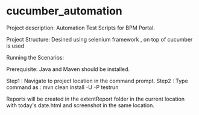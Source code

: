 # cucumber_automation
Project description:  Automation Test Scripts for BPM Portal.

Project Structure:
Desined using selenium framework , on top of cucumber is used


Running the Scenarios:

Prerequisite: Java and Maven should be installed.

Step1 : Navigate to project location in the command prompt.
Step2 : Type command as : mvn clean install -U -P testrun

Reports will be created in the extentReport folder in the current location with today's date.html and screenshot in the same location.


